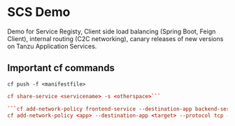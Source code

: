 # SCS Demo

Demo for Service Registy, Client side load balancing (Spring Boot, Feign Client), internal routing (C2C networking), canary releases of new versions on Tanzu Application Services.

## Important cf commands

```cf push -f <manifestfile>```

```cf create-service p.service-registry standard <servicename>
cf share-service <servicename> -s <otherspace>```

```cf add-network-policy frontend-service --destination-app backend-service --protocol tcp --port 8080
cf add-network-policy <app> --destination-app <target> --protocol tcp --port 8080 -s <space>```
